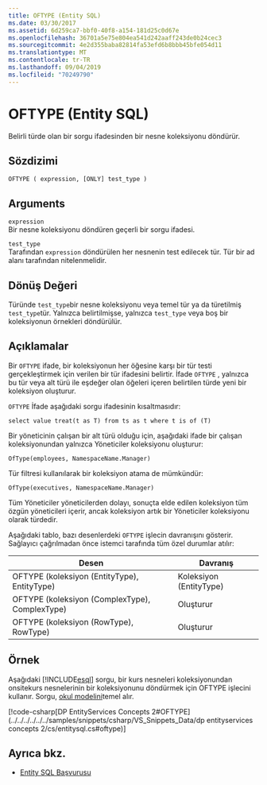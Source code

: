 ```yaml
---
title: OFTYPE (Entity SQL)
ms.date: 03/30/2017
ms.assetid: 6d259ca7-bbf0-40f8-a154-181d25c0d67e
ms.openlocfilehash: 36701a5e75e804ea541d242aaff243de0b24cec3
ms.sourcegitcommit: 4e2d355baba82814fa53efd6b8bbb45bfe054d11
ms.translationtype: MT
ms.contentlocale: tr-TR
ms.lasthandoff: 09/04/2019
ms.locfileid: "70249790"
---
```

# <a name="oftype-entity-sql"></a>OFTYPE (Entity SQL)
Belirli türde olan bir sorgu ifadesinden bir nesne koleksiyonu döndürür.  
  
## <a name="syntax"></a>Sözdizimi  
  
```  
OFTYPE ( expression, [ONLY] test_type )  
```  
  
## <a name="arguments"></a>Arguments  
 `expression`  
 Bir nesne koleksiyonu döndüren geçerli bir sorgu ifadesi.  
  
 `test_type`  
 Tarafından `expression` döndürülen her nesnenin test edilecek tür. Tür bir ad alanı tarafından nitelenmelidir.  
  
## <a name="return-value"></a>Dönüş Değeri  
 Türünde `test_type`bir nesne koleksiyonu veya temel tür ya da türetilmiş `test_type`tür. Yalnızca belirtilmişse, yalnızca `test_type` veya boş bir koleksiyonun örnekleri döndürülür.  
  
## <a name="remarks"></a>Açıklamalar  
 Bir `OFTYPE` ifade, bir koleksiyonun her öğesine karşı bir tür testi gerçekleştirmek için verilen bir tür ifadesini belirtir.  İfade `OFTYPE` , yalnızca bu tür veya alt türü ile eşdeğer olan öğeleri içeren belirtilen türde yeni bir koleksiyon oluşturur.  
  
 `OFTYPE` İfade aşağıdaki sorgu ifadesinin kısaltmasıdır:  
  
```  
select value treat(t as T) from ts as t where t is of (T)  
```  
  
 Bir yöneticinin çalışan bir alt türü olduğu için, aşağıdaki ifade bir çalışan koleksiyonundan yalnızca Yöneticiler koleksiyonu oluşturur:  
  
```  
OfType(employees, NamespaceName.Manager)  
```  
  
 Tür filtresi kullanılarak bir koleksiyon atama de mümkündür:  
  
```  
OfType(executives, NamespaceName.Manager)  
```  
  
 Tüm Yöneticiler yöneticilerden dolayı, sonuçta elde edilen koleksiyon tüm özgün yöneticileri içerir, ancak koleksiyon artık bir Yöneticiler koleksiyonu olarak türdedir.  
  
 Aşağıdaki tablo, bazı desenlerdeki `OFTYPE` işlecin davranışını gösterir. Sağlayıcı çağrılmadan önce istemci tarafında tüm özel durumlar atılır:  
  
|Desen|Davranış|  
|-------------|--------------|  
|OFTYPE (koleksiyon (EntityType), EntityType)|Koleksiyon (EntityType)|  
|OFTYPE (koleksiyon (ComplexType), ComplexType)|Oluşturur|  
|OFTYPE (koleksiyon (RowType), RowType)|Oluşturur|  
  
## <a name="example"></a>Örnek  
 Aşağıdaki [!INCLUDE[esql](../../../../../../includes/esql-md.md)] sorgu, bir kurs nesneleri koleksiyonundan onsitekurs nesnelerinin bir koleksiyonunu döndürmek için OFTYPE işlecini kullanır. Sorgu, [okul modelini](https://docs.microsoft.com/previous-versions/dotnet/netframework-4.0/bb896300(v=vs.100))temel alır.  
  
 [!code-csharp[DP EntityServices Concepts 2#OFTYPE](../../../../../../samples/snippets/csharp/VS_Snippets_Data/dp entityservices concepts 2/cs/entitysql.cs#oftype)]  
  
## <a name="see-also"></a>Ayrıca bkz.

- [Entity SQL Başvurusu](entity-sql-reference.md)
